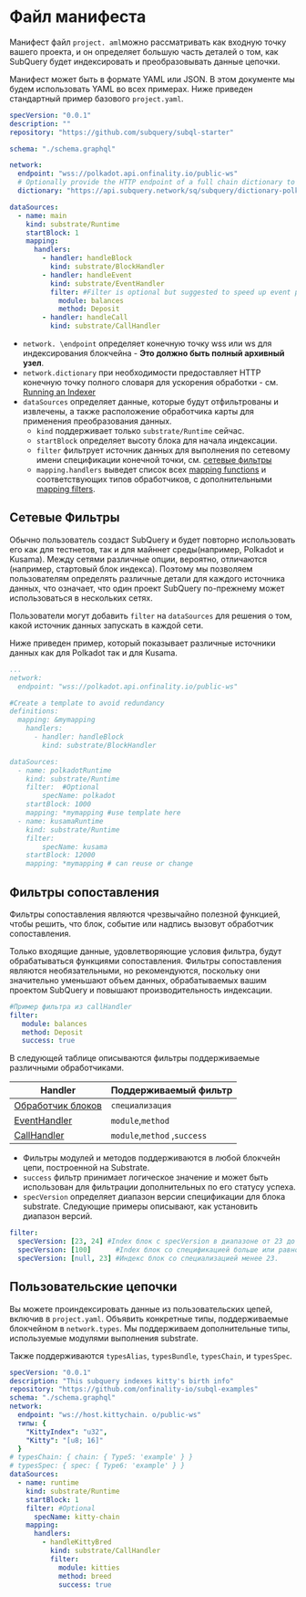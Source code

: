 # Файл манифеста

Манифест файл `project. aml`можно рассматривать как входную точку вашего проекта, и он определяет большую часть деталей о том, как SubQuery будет индексировать и преобразовывать данные цепочки.

Манифест может быть в формате YAML или JSON. В этом документе мы будем использовать YAML во всех примерах. Ниже приведен стандартный пример базового `project.yaml`.

``` yml
specVersion: "0.0.1"
description: ""
repository: "https://github.com/subquery/subql-starter"

schema: "./schema.graphql"

network:
  endpoint: "wss://polkadot.api.onfinality.io/public-ws"
  # Optionally provide the HTTP endpoint of a full chain dictionary to speed up processing
  dictionary: "https://api.subquery.network/sq/subquery/dictionary-polkadot"

dataSources:
  - name: main
    kind: substrate/Runtime
    startBlock: 1
    mapping:
      handlers:
        - handler: handleBlock
          kind: substrate/BlockHandler
        - handler: handleEvent
          kind: substrate/EventHandler
          filter: #Filter is optional but suggested to speed up event processing
            module: balances
            method: Deposit
        - handler: handleCall
          kind: substrate/CallHandler
```

- `network. \endpoint` определяет конечную точку wss или ws для индексирования блокчейна - **Это должно быть полный архивный узел**.
- `network.dictionary` при необходимости предоставляет HTTP конечную точку полного словаря для ускорения обработки - см. [Running an Indexer](../run/run.md#using-a-dictionary)
- `dataSources` определяет данные, которые будут отфильтрованы и извлечены, а также расположение обработчика карты для применения преобразования данных.
  - `kind` поддерживает только `substrate/Runtime` сейчас.
  - `startBlock` определяет высоту блока для начала индексации.
  - `filter` фильтрует источник данных для выполнения по сетевому имени спецификации конечной точки, см. [сетевые фильтры](#network-filters)
  - `mapping.handlers` выведет список всех [mapping functions](./mapping.md) и соответствующих типов обработчиков, с дополнительными [mapping filters](#mapping-filters).

## Сетевые Фильтры

Обычно пользователь создаст SubQuery и будет повторно использовать его как для тестнетов, так и для майннет среды(например, Polkadot и Kusama). Между сетями различные опции, вероятно, отличаются (например, стартовый блок индекса). Поэтому мы позволяем пользователям определять различные детали для каждого источника данных, что означает, что один проект SubQuery по-прежнему может использоваться в нескольких сетях.

Пользователи могут добавить `filter` на `dataSources` для решения о том, какой источник данных запускать в каждой сети.

Ниже приведен пример, который показывает различные источники данных как для Polkadot так и для Kusama.

```yaml
...
network:
  endpoint: "wss://polkadot.api.onfinality.io/public-ws"

#Create a template to avoid redundancy
definitions:
  mapping: &mymapping
    handlers:
      - handler: handleBlock
        kind: substrate/BlockHandler

dataSources:
  - name: polkadotRuntime
    kind: substrate/Runtime
    filter:  #Optional
        specName: polkadot
    startBlock: 1000
    mapping: *mymapping #use template here
  - name: kusamaRuntime
    kind: substrate/Runtime
    filter: 
        specName: kusama
    startBlock: 12000 
    mapping: *mymapping # can reuse or change
```

## Фильтры сопоставления

Фильтры сопоставления являются чрезвычайно полезной функцией, чтобы решить, что блок, событие или надпись вызовут обработчик сопоставления.

Только входящие данные, удовлетворяющие условия фильтра, будут обрабатываться функциями сопоставления. Фильтры сопоставления являются необязательными, но рекомендуются, поскольку они значительно уменьшают объем данных, обрабатываемых вашим проектом SubQuery и повышают производительность индексации.

```yaml
#Пример фильтра из callHandler
filter: 
   module: balances
   method: Deposit
   success: true
```

В следующей таблице описываются фильтры поддерживаемые различными обработчиками.

| Handler                                         | Поддерживаемый фильтр        |
| ----------------------------------------------- | ---------------------------- |
| [Обработчик блоков](./mapping.md#block-handler) | `специализация`              |
| [EventHandler](./mapping.md#event-handler)      | `module`,`method`            |
| [CallHandler](./mapping.md#call-handler)        | `module`,`method` ,`success` |


-  Фильтры модулей и методов поддерживаются в любой блокчейн цепи, построенной на Substrate.
- `success` фильтр принимает логическое значение и может быть использован для фильтрации дополнительных по его статусу успеха.
- `specVersion` определяет диапазон версии спецификации для блока substrate. Следующие примеры описывают, как установить диапазон версий.

```yaml
filter:
  specVersion: [23, 24] #Index блок с specVersion в диапазоне от 23 до 24 (включительно).
  specVersion: [100]      #Index блок со спецификацией больше или равно 100.
  specVersion: [null, 23] #Индекс блок со специализацией менее 23.
```

## Пользовательские цепочки

Вы можете проиндексировать данные из пользовательских цепей, включив в `project.yaml`. Объявить конкретные типы, поддерживаемые блокчейном в `network.types`. Мы поддерживаем дополнительные типы, используемые модулями выполнения substrate.

Также поддерживаются `typesAlias`, `typesBundle`, `typesChain`, и `typesSpec`.

``` yml
specVersion: "0.0.1"
description: "This subquery indexes kitty's birth info"
repository: "https://github.com/onfinality-io/subql-examples"
schema: "./schema.graphql"
network:
  endpoint: "ws://host.kittychain. o/public-ws"
  типы: {
    "KittyIndex": "u32",
    "Kitty": "[u8; 16]"
  }
# typesChain: { chain: { Type5: 'example' } }
# typesSpec: { spec: { Type6: 'example' } }
dataSources:
  - name: runtime
    kind: substrate/Runtime
    startBlock: 1
    filter: #Optional
      specName: kitty-chain 
    mapping:
      handlers:
        - handleKittyBred
          kind: substrate/CallHandler
          filter:
            module: kitties
            method: breed
            success: true
```
